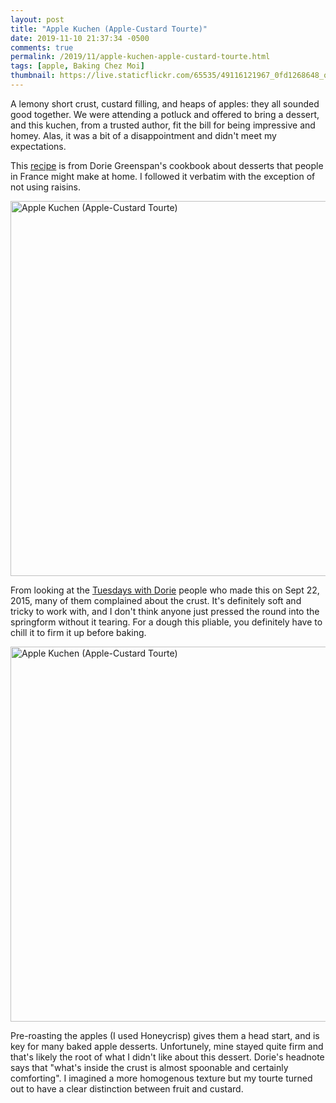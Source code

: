 ```yaml
---
layout: post
title: "Apple Kuchen (Apple-Custard Tourte)"
date: 2019-11-10 21:37:34 -0500
comments: true
permalink: /2019/11/apple-kuchen-apple-custard-tourte.html
tags: [apple, Baking Chez Moi]
thumbnail: https://live.staticflickr.com/65535/49116121967_0fd1268648_q.jpg
---
```


A lemony short crust, custard filling, and heaps of apples: they all sounded
good together. We were attending a potluck and offered to bring a dessert, and
this kuchen, from a trusted author, fit the bill for being impressive and homey.
Alas, it was a bit of a disappointment and didn't meet my expectations.

This [recipe](http://www.capturedfromscratch.com/theblog//an-apple-custard-tourte) 
is from Dorie Greenspan's cookbook about desserts that people in France might
make at home. I followed it verbatim with the exception of not using raisins.

<a data-flickr-embed="true" href="https://www.flickr.com/photos/gnuf/49115427148/in/photostream/" title="Apple Kuchen (Apple-Custard Tourte)"><img src="https://live.staticflickr.com/65535/49115427148_6a2aee2b33_c.jpg" width="800" height="600" alt="Apple Kuchen (Apple-Custard Tourte)"></a><script async src="//embedr.flickr.com/assets/client-code.js" charset="utf-8"></script>

From looking at the [Tuesdays with Dorie](https://tuesdayswithdorie.wordpress.com/bcm-completed-recipes/) 
people who made this on Sept 22, 2015, many
of them complained about the crust. It's definitely soft and tricky to work with, and
I don't think anyone just pressed the round into the springform without it tearing.
For a dough this pliable, you definitely have to chill it to firm it up before baking.

<a data-flickr-embed="true" href="https://www.flickr.com/photos/gnuf/49116121967/in/dateposted/" title="Apple Kuchen (Apple-Custard Tourte)"><img src="https://live.staticflickr.com/65535/49116121967_0fd1268648_c.jpg" width="800" height="600" alt="Apple Kuchen (Apple-Custard Tourte)"></a><script async src="//embedr.flickr.com/assets/client-code.js" charset="utf-8"></script>

Pre-roasting the apples (I used Honeycrisp) gives them a head start,
and is key for many baked apple desserts. Unfortunely, mine stayed
quite firm and that's likely the root of what I didn't like about
this dessert. Dorie's headnote says that "what's inside the crust
is almost spoonable and certainly comforting". I imagined a more
homogenous texture but my tourte turned out to have a clear distinction
between fruit and custard.

